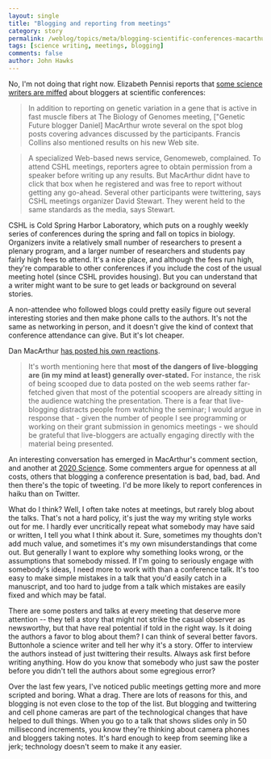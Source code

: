 ```yaml
---
layout: single 
title: "Blogging and reporting from meetings" 
category: story
permalink: /weblog/topics/meta/blogging-scientific-conferences-macarthur-2009.html
tags: [science writing, meetings, blogging] 
comments: false 
author: John Hawks 
---
```


No, I'm not doing that right now. Elizabeth Pennisi reports that <a href="http://blogs.sciencemag.org/scienceinsider/2009/06/cold-spring-har.html">some science writers are miffed</a> about bloggers at scientific conferences: 

<blockquote>In addition to reporting on genetic variation in a gene that is active in fast muscle fibers at The Biology of Genomes meeting, ["Genetic Future blogger Daniel] MacArthur wrote several on the spot blog posts covering advances discussed by the participants. Francis Collins also mentioned results on his new Web site.</blockquote>

<blockquote>A specialized Web-based news service, Genomeweb, complained. To attend CSHL meetings, reporters agree to obtain permission from a speaker before writing up any results. But MacArthur didnt have to click that box when he registered and was free to report without getting any go-ahead. Several other participants were twittering, says CSHL meetings organizer David Stewart. They werent held to the same standards as the media, says Stewart.</blockquote>

CSHL is Cold Spring Harbor Laboratory, which puts on a roughly weekly series of conferences during the spring and fall on topics in biology. Organizers invite a relatively small number of researchers to present a plenary program, and a larger number of researchers and students pay fairly high fees to attend. It's a nice place, and although the fees run high, they're comparable to other conferences if you include the cost of the usual meeting hotel (since CSHL provides housing). But you can understand that a writer might want to be sure to get leads or background on several stories. 

A non-attendee who followed blogs could pretty easily figure out several interesting stories and then make phone calls to the authors. It's not the same as networking in person, and it doesn't give the kind of context that conference attendance can give. But it's lot cheaper. 

Dan MacArthur <a href="http://scienceblogs.com/geneticfuture/2009/06/on_the_challenges_of_conferenc.php#more">has posted his own reactions</a>. 

<blockquote>It's worth mentioning here that <b>most of the dangers of live-blogging are (in my mind at least) generally over-stated.</b> For instance, the risk of being scooped due to data posted on the web seems rather far-fetched given that most of the potential scoopers are already sitting in the audience watching the presentation. There is a fear that live-blogging distracts people from watching the seminar; I would argue in response that - given the number of people I see programming or working on their grant submission in genomics meetings - we should be grateful that live-bloggers are actually engaging directly with the material being presented. </blockquote>

An interesting conversation has emerged in MacArthur's comment section, and another at <a href="http://2020science.org/2009/06/03/to-tweet-or-not-to-tweet/">2020 Science</a>. Some commenters argue for openness at all costs, others that blogging a conference presentation is bad, bad, bad. And then there's the topic of tweeting. I'd be more likely to report conferences in haiku than on Twitter. 

What do I think? Well, I often take notes at meetings, but rarely blog about the talks. That's not a hard policy, it's just the way my writing style works out for me. I hardly ever uncritically repeat what somebody may have said or written, I tell you what I think about it. Sure, sometimes my thoughts don't add much value, and sometimes it's my own misunderstandings that come out. But generally I want to explore why something looks wrong, or the assumptions that somebody missed. If I'm going to seriously engage with somebody's ideas, I need more to work with than a conference talk. It's too easy to make simple mistakes in a talk that you'd easily catch in a manuscript, and too hard to judge from a talk which mistakes are easily fixed and which may be fatal. 

There are some posters and talks at every meeting that deserve more attention -- they tell a story that might not strike the casual observer as newsworthy, but that have real potential if told in the right way. Is it doing the authors a favor to blog about them? I can think of several better favors. Buttonhole a science writer and tell her why it's a story. Offer to interview the authors instead of just twittering their results. Always ask first before writing anything. How do you know that somebody who just saw the poster before you didn't tell the authors about some egregious error? 

Over the last few years, I've noticed public meetings getting more and more scripted and boring. What a drag. There are lots of reasons for this, and blogging is not even close to the top of the list. But blogging and twittering and cell phone cameras are part of the technological changes that have helped to dull things. When you go to a talk that shows slides only in 50 millisecond increments, you know they're thinking about camera phones and bloggers taking notes. It's hard enough to keep from seeming like a jerk; technology doesn't seem to make it any easier. 




